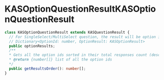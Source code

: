 # <a name="kasoptionquestionresult"></a><span data-ttu-id="9eb4b-101">KASOptionQuestionResult</span><span class="sxs-lookup"><span data-stu-id="9eb4b-101">KASOptionQuestionResult</span></span>
```typescript
class KASOptionQuestionResult extends KASQuestionResult {
  // For SingleSelect/MultiSelect question, the result will be option id versus their counts
  // Dictionary<OptionId: number, OptionResult: KASOptionResult>
  public optionResults;
  /**
  * Gets all the option ids sorted in their total responses count (descending)
  * @return {number[]} list of all the option ids
  */
  public getResultsOrder(): number[];
}
```

